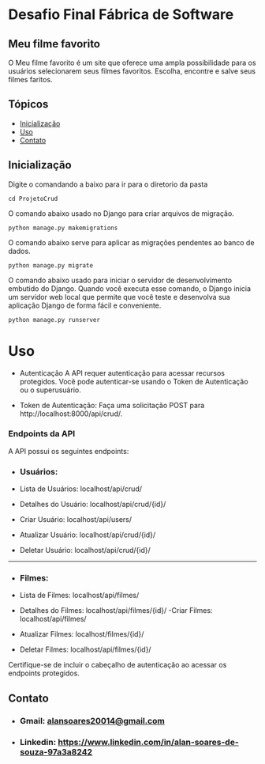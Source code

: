 # Desafio Final Fábrica de Software
## Meu filme favorito
O Meu filme favorito é um site que oferece uma ampla possibilidade para os usuários selecionarem seus filmes favoritos. Escolha, encontre e salve seus filmes faritos.

## Tópicos

- [Inicialização](#inicialização)
- [Uso](#uso)
- [Contato](#contato)

## Inicialização

Digite o comandando a baixo para ir para o diretorio da pasta
```
cd ProjetoCrud
```
O comando abaixo usado no Django para criar arquivos de migração.
```
python manage.py makemigrations
```
O comando abaixo serve para aplicar as migrações pendentes ao banco de dados.
```
python manage.py migrate
```
O comando abaixo usado para iniciar o servidor de desenvolvimento embutido do Django. Quando você executa esse comando, o Django inicia um servidor web local que permite que você teste e desenvolva sua aplicação Django de forma fácil e conveniente.
```
python manage.py runserver
```

# Uso


 - Autenticação
A API requer autenticação para acessar recursos protegidos. Você pode autenticar-se usando o Token de Autenticação ou o superusuário.

- Token de Autenticação: Faça uma solicitação POST para http://localhost:8000/api/crud/.


### Endpoints da API
A API possui os seguintes endpoints:

- ### Usuários:

- Lista de Usuários: localhost/api/crud/
- Detalhes do Usuário: localhost/api/crud/{id}/
- Criar Usuário: localhost/api/users/
- Atualizar Usuário: localhost/api/crud/{id}/
- Deletar Usuário: localhost/api/crud/{id}/
---
- ### Filmes:

- Lista de Filmes: localhost/api/filmes/
- Detalhes do Filmes: localhost/api/filmes/{id}/
-Criar Filmes: localhost/api/filmes/
- Atualizar Filmes: localhost/filmes/{id}/
- Deletar Filmes: localhost/api/filmes/{id}/

Certifique-se de incluir o cabeçalho de autenticação ao acessar os endpoints protegidos.


## Contato
 
  - ### Gmail: alansoares20014@gmail.com
  - ### Linkedin: https://www.linkedin.com/in/alan-soares-de-souza-97a3a8242
